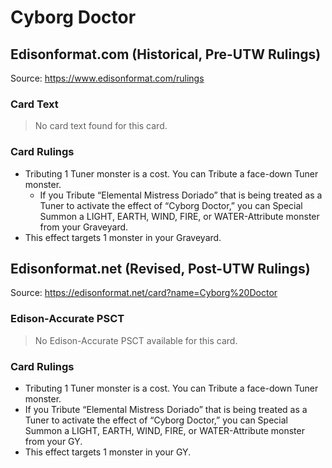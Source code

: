 # Cyborg Doctor

## Edisonformat.com (Historical, Pre-UTW Rulings)

Source: https://www.edisonformat.com/rulings

### Card Text

> No card text found for this card.

### Card Rulings

*   Tributing 1 Tuner monster is a cost. You can Tribute a face-down Tuner monster.
    *   If you Tribute “Elemental Mistress Doriado” that is being treated as a Tuner to activate the effect of “Cyborg Doctor,” you can Special Summon a LIGHT, EARTH, WIND, FIRE, or WATER-Attribute monster from your Graveyard.
*   This effect targets 1 monster in your Graveyard.

## Edisonformat.net (Revised, Post-UTW Rulings)

Source: https://edisonformat.net/card?name=Cyborg%20Doctor

### Edison-Accurate PSCT

> No Edison-Accurate PSCT available for this card.

### Card Rulings

*   Tributing 1 Tuner monster is a cost. You can Tribute a face-down Tuner monster.
*   If you Tribute “Elemental Mistress Doriado” that is being treated as a Tuner to activate the effect of “Cyborg Doctor,” you can Special Summon a LIGHT, EARTH, WIND, FIRE, or WATER-Attribute monster from your GY.
*   This effect targets 1 monster in your GY.
            